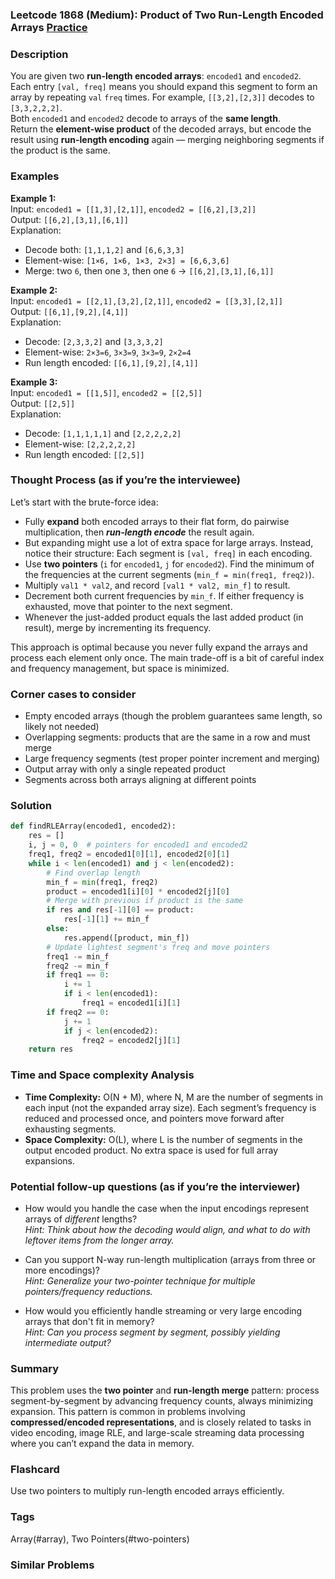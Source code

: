 ### Leetcode 1868 (Medium): Product of Two Run-Length Encoded Arrays [Practice](https://leetcode.com/problems/product-of-two-run-length-encoded-arrays)

### Description  
You are given two **run-length encoded arrays**: `encoded1` and `encoded2`.  
Each entry `[val, freq]` means you should expand this segment to form an array by repeating `val` `freq` times. For example, `[[3,2],[2,3]]` decodes to `[3,3,2,2,2]`.  
Both `encoded1` and `encoded2` decode to arrays of the **same length**.  
Return the **element-wise product** of the decoded arrays, but encode the result using **run-length encoding** again — merging neighboring segments if the product is the same.

### Examples  

**Example 1:**  
Input: `encoded1 = [[1,3],[2,1]]`, `encoded2 = [[6,2],[3,2]]`  
Output: `[[6,2],[3,1],[6,1]]`  
Explanation:  
- Decode both: `[1,1,1,2]` and `[6,6,3,3]`  
- Element-wise: `[1×6, 1×6, 1×3, 2×3] = [6,6,3,6]`  
- Merge: two `6`, then one `3`, then one `6` → `[[6,2],[3,1],[6,1]]`

**Example 2:**  
Input: `encoded1 = [[2,1],[3,2],[2,1]]`, `encoded2 = [[3,3],[2,1]]`  
Output: `[[6,1],[9,2],[4,1]]`  
Explanation:  
- Decode: `[2,3,3,2]` and `[3,3,3,2]`  
- Element-wise: `2×3=6`, `3×3=9`, `3×3=9`, `2×2=4`  
- Run length encoded: `[[6,1],[9,2],[4,1]]`

**Example 3:**  
Input: `encoded1 = [[1,5]]`, `encoded2 = [[2,5]]`  
Output: `[[2,5]]`  
Explanation:  
- Decode: `[1,1,1,1,1]` and `[2,2,2,2,2]`
- Element-wise: `[2,2,2,2,2]`  
- Run length encoded: `[[2,5]]`

### Thought Process (as if you’re the interviewee)  
Let’s start with the brute-force idea:  
- Fully **expand** both encoded arrays to their flat form, do pairwise multiplication, then ***run-length encode*** the result again.
- But expanding might use a lot of extra space for large arrays. Instead, notice their structure: Each segment is `[val, freq]` in each encoding.
- Use **two pointers** (`i` for `encoded1`, `j` for `encoded2`). Find the minimum of the frequencies at the current segments (`min_f = min(freq1, freq2)`).  
- Multiply `val1 * val2`, and record `[val1 * val2, min_f]` to result.  
- Decrement both current frequencies by `min_f`. If either frequency is exhausted, move that pointer to the next segment.
- Whenever the just-added product equals the last added product (in result), merge by incrementing its frequency.

This approach is optimal because you never fully expand the arrays and process each element only once. The main trade-off is a bit of careful index and frequency management, but space is minimized.

### Corner cases to consider  
- Empty encoded arrays (though the problem guarantees same length, so likely not needed)
- Overlapping segments: products that are the same in a row and must merge
- Large frequency segments (test proper pointer increment and merging)
- Output array with only a single repeated product
- Segments across both arrays aligning at different points

### Solution

```python
def findRLEArray(encoded1, encoded2):
    res = []
    i, j = 0, 0  # pointers for encoded1 and encoded2
    freq1, freq2 = encoded1[0][1], encoded2[0][1]
    while i < len(encoded1) and j < len(encoded2):
        # Find overlap length
        min_f = min(freq1, freq2)
        product = encoded1[i][0] * encoded2[j][0]
        # Merge with previous if product is the same
        if res and res[-1][0] == product:
            res[-1][1] += min_f
        else:
            res.append([product, min_f])
        # Update lightest segment's freq and move pointers
        freq1 -= min_f
        freq2 -= min_f
        if freq1 == 0:
            i += 1
            if i < len(encoded1):
                freq1 = encoded1[i][1]
        if freq2 == 0:
            j += 1
            if j < len(encoded2):
                freq2 = encoded2[j][1]
    return res
```

### Time and Space complexity Analysis  

- **Time Complexity:** O(N + M), where N, M are the number of segments in each input (not the expanded array size). Each segment’s frequency is reduced and processed once, and pointers move forward after exhausting segments.
- **Space Complexity:** O(L), where L is the number of segments in the output encoded product. No extra space is used for full array expansions.

### Potential follow-up questions (as if you’re the interviewer)  

- How would you handle the case when the input encodings represent arrays of *different* lengths?  
  *Hint: Think about how the decoding would align, and what to do with leftover items from the longer array.*

- Can you support N-way run-length multiplication (arrays from three or more encodings)?  
  *Hint: Generalize your two-pointer technique for multiple pointers/frequency reductions.*

- How would you efficiently handle streaming or very large encoding arrays that don't fit in memory?  
  *Hint: Can you process segment by segment, possibly yielding intermediate output?*

### Summary
This problem uses the **two pointer** and **run-length merge** pattern: process segment-by-segment by advancing frequency counts, always minimizing expansion. This pattern is common in problems involving **compressed/encoded representations**, and is closely related to tasks in video encoding, image RLE, and large-scale streaming data processing where you can’t expand the data in memory.


### Flashcard
Use two pointers to multiply run-length encoded arrays efficiently.

### Tags
Array(#array), Two Pointers(#two-pointers)

### Similar Problems
